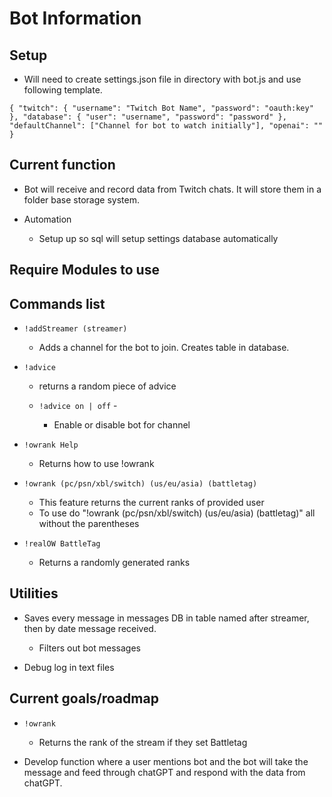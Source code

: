 # Bot Information

## Setup

- Will need to create settings.json file in directory with bot.js and use following template.

`{
  "twitch": {
    "username": "Twitch Bot Name",
    "password": "oauth:key"
  },
  "database": {
    "user": "username",
    "password": "password"
  },
  "defaultChannel": ["Channel for bot to watch initially"],
  "openai": ""
}`

## Current function

- Bot will receive and record data from Twitch chats. It will store them in a folder base storage system.

- Automation

  - Setup up so sql will setup settings database automatically

## Require Modules to use

## Commands list

- `!addStreamer (streamer)`

  - Adds a channel for the bot to join. Creates table in database.

- `!advice`

  - returns a random piece of advice

  - `!advice on | off` -

    - Enable or disable bot for channel

- `!owrank Help`

  - Returns how to use !owrank

- `!owrank (pc/psn/xbl/switch) (us/eu/asia) (battletag)`

  - This feature returns the current ranks of provided user
  - To use do "!owrank (pc/psn/xbl/switch) (us/eu/asia) (battletag)" all without the parentheses

- `!realOW BattleTag`

  - Returns a randomly generated ranks

## Utilities

- Saves every message in messages DB in table named after streamer, then by date message received.

  - Filters out bot messages

- Debug log in text files

## Current goals/roadmap

- `!owrank`

  - Returns the rank of the stream if they set Battletag

- Develop function where a user mentions bot and the bot will take the message and feed through chatGPT and respond with the data from chatGPT.
